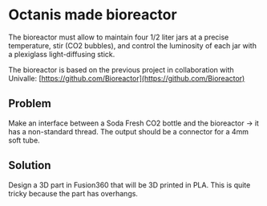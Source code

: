 # Octanis made bioreactor

The bioreactor must allow to maintain four 1/2 liter jars at a precise temperature, stir (CO2 bubbles), and control the luminosity of each jar with a plexiglass light-diffusing stick.

The bioreactor is based on the previous project in collaboration with Univalle:
[https://github.com/Bioreactor](https://github.com/Bioreactor)

## Problem

Make an interface between a Soda Fresh CO2 bottle and the bioreactor -> it has a non-standard thread. The output should be a connector for a 4mm soft tube.

## Solution

Design a 3D part in Fusion360 that will be 3D printed in PLA. This is quite tricky because the part has overhangs.
